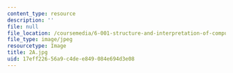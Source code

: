 ```yaml
---
content_type: resource
description: ''
file: null
file_location: /coursemedia/6-001-structure-and-interpretation-of-computer-programs-spring-2005/17eff22656a9c4dee849084e694d3e08_2A.jpg
file_type: image/jpeg
resourcetype: Image
title: 2A.jpg
uid: 17eff226-56a9-c4de-e849-084e694d3e08
---
```


